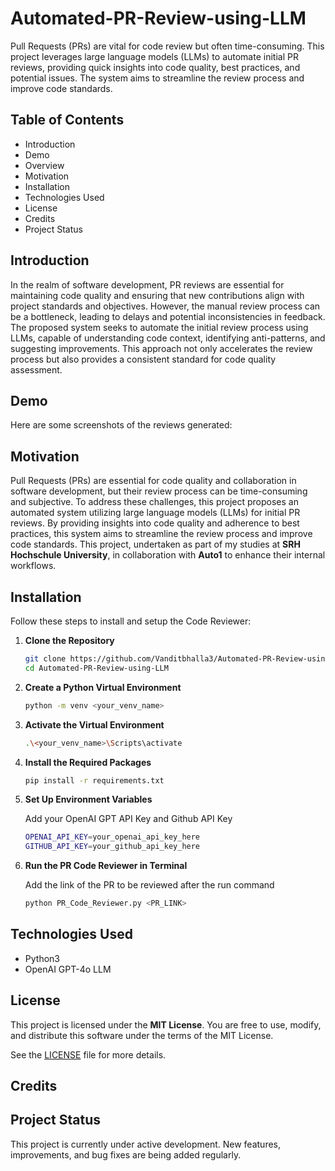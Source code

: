 # Automated-PR-Review-using-LLM
Pull Requests (PRs) are vital for code review but often time-consuming. This project leverages large language models (LLMs) to automate initial PR reviews, providing quick insights into code quality, best practices, and potential issues. The system aims to streamline the review process and improve code standards.

## Table of Contents
- Introduction
- Demo
- Overview
- Motivation
- Installation
- Technologies Used
- License
- Credits
- Project Status

## Introduction

In the realm of software development, PR reviews are essential for maintaining code quality and 
ensuring that new contributions align with project standards and objectives. However, the 
manual review process can be a bottleneck, leading to delays and potential inconsistencies in 
feedback. The proposed system seeks to automate the initial review process using LLMs, 
capable of understanding code context, identifying anti-patterns, and suggesting improvements. 
This approach not only accelerates the review process but also provides a consistent standard 
for code quality assessment.

## Demo 

Here are some screenshots of the reviews generated:

## Motivation

Pull Requests (PRs) are essential for code quality and collaboration in software development, but their review process can be time-consuming and subjective. To address these challenges, this project proposes an automated system utilizing large language models (LLMs) for initial PR reviews. By providing insights into code quality and adherence to best practices, this system aims to streamline the review process and improve code standards. This project, undertaken as part of my studies at **SRH Hochschule University**, in collaboration with **Auto1** to enhance their internal workflows.

## Installation

Follow these steps to install and setup the Code Reviewer:

1. **Clone the Repository**
   
   ```sh
   git clone https://github.com/Vanditbhalla3/Automated-PR-Review-using-LLM.git
   cd Automated-PR-Review-using-LLM
2. **Create a Python Virtual Environment**
   
   ```sh
   python -m venv <your_venv_name>
3. **Activate the Virtual Environment**
   
   ```sh
   .\<your_venv_name>\Scripts\activate
4. **Install the Required Packages**

   ```sh
   pip install -r requirements.txt
5. **Set Up Environment Variables**
   
   Add your OpenAI GPT API Key and Github API Key
   ```sh
   OPENAI_API_KEY=your_openai_api_key_here
   GITHUB_API_KEY=your_github_api_key_here
6. **Run the PR Code Reviewer in Terminal**

   Add the link of the PR to be reviewed after the run command
   ```sh
   python PR_Code_Reviewer.py <PR_LINK>
   ```
## Technologies Used

- Python3
- OpenAI GPT-4o LLM 

## License
This project is licensed under the **MIT License**. You are free to use, modify, and distribute this software under the terms of the MIT License.

See the [LICENSE](LICENSE) file for more details.

## Credits

## Project Status
This project is currently under active development. New features, improvements, and bug fixes are being added regularly. 